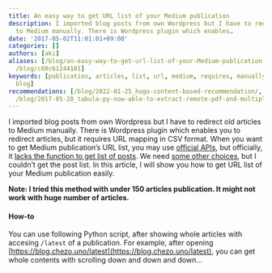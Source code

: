 ```yaml
---
title: An easy way to get URL list of your Medium publication
description: I imported blog posts from own Wordpress but I have to redirect old articles
  to Medium manually. There is Wordpress plugin which enables…
date: '2017-05-02T11:01:01+09:00'
categories: []
authors: [aki]
aliases: [/blog/an-easy-way-to-get-url-list-of-your-Medium-publication-c60c61244101,
  /blog/c60c61244101]
keywords: [publication, articles, list, url, medium, requires, manually, huge, csv,
  blog]
recommendations: [/blog/2022-01-25_hugo-content-based-recommendation/, /blog/2016-12-01_text-to-speech-based-on-deep-learning-for-web-site-using-amazon-polly-and-ruby-adc1923212cb/,
  /blog/2017-05-28_tabula-py-now-able-to-extract-remote-pdf-and-multiple-tables-at-once-6108e24ac07c/]
---
```


I imported blog posts from own Wordpress but I have to redirect old articles to Medium manually. There is Wordpress plugin which enables you to redirect articles, but it requires URL mapping in CSV format. When you want to get Medium publication’s URL list, you may use [official APIs](https://github.com/Medium/medium-api-docs), but officially, it [lacks the function to get list of posts](https://github.com/Medium/medium-api-docs/issues/30). We need [some other choices](https://github.com/enginebai/PyMedium), but I couldn’t get the post list. In this article, I will show you how to get URL list of your Medium publication easily.

**Note: I tried this method with under 150 articles publication. It might not work with huge number of articles.**

#### How-to

You can use following Python script, after showing whole articles with accesing `/latest` of a publication. For example, after opening [https://blog.chezo.uno/latest](https://blog.chezo.uno/latest), you can get whole contents with scrolling down and down and down…
